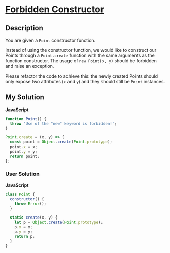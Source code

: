 # [Forbidden Constructor](https://www.codewars.com/kata/551e467e24b7a4e0b20001e8)

## Description

You are given a `Point` constructor function.

Instead of using the constructor function, we would like to construct our Points through a `Point.create` function with the same arguments as the function constructor. The usage of `new Point(x, y)` should be forbidden and raise an exception.

Please refactor the code to achieve this: the newly created Points should only expose two attributes (`x` and `y`) and they should still be `Point` instances.

## My Solution

**JavaScript**

```js
function Point() {
  throw 'Use of the "new" keyword is forbidden!';
}

Point.create = (x, y) => {
  const point = Object.create(Point.prototype);
  point.x = x;
  point.y = y;
  return point;
};
```

### User Solution

**JavaScript**

```js
class Point {
  constructor() {
    throw Error();
  }

  static create(x, y) {
    let p = Object.create(Point.prototype);
    p.x = x;
    p.y = y;
    return p;
  }
}
```
